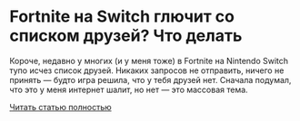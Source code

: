 # Fortnite на Switch глючит со списком друзей? Что делать



Короче, недавно у многих (и у меня тоже) в Fortnite на Nintendo Switch тупо исчез список друзей. Никаких запросов не отправить, ничего не принять — будто игра решила, что у тебя друзей нет. Сначала подумал, что это у меня интернет шалит, но нет — это массовая тема.

[Читать статью полностью](https://xyberbara.com/gaming/ischez-spisok-druzey-v-fortnite-i-ne-otpravlyayutsya-zaprosy/)
